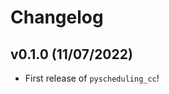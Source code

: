 # Changelog

<!--next-version-placeholder-->

## v0.1.0 (11/07/2022)

- First release of `pyscheduling_cc`!